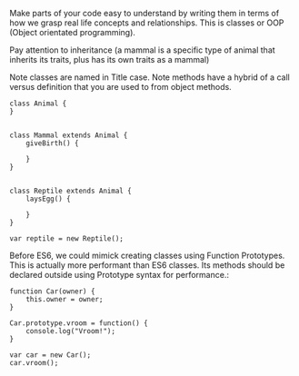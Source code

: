 Make parts of your code easy to understand by writing them in terms of how we grasp real life concepts and relationships. This is classes or OOP (Object orientated programming).

Pay attention to inheritance (a mammal is a specific type of animal that inherits its traits, plus has its own traits as a mammal)

Note classes are named in Title case. Note methods have a hybrid of a call versus definition that you are used to from object methods.

```
class Animal {
}


class Mammal extends Animal {
    giveBirth() {
        
    }
}


class Reptile extends Animal {
    laysEgg() {
        
    }
}

var reptile = new Reptile();
```

Before ES6, we could mimick creating classes using Function Prototypes. This is actually more performant than ES6 classes. Its methods should be declared outside using Prototype syntax for performance.:
```
function Car(owner) {
    this.owner = owner;
}

Car.prototype.vroom = function() {
    console.log("Vroom!");
}

var car = new Car();
car.vroom();
```